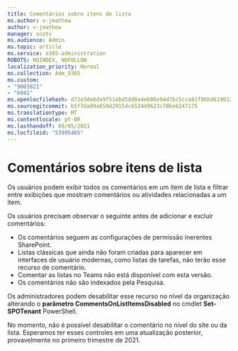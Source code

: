 ```yaml
---
title: Comentários sobre itens de lista
ms.author: v-jmathew
author: v-jmathew
manager: scotv
ms.audience: Admin
ms.topic: article
ms.service: o365-administration
ROBOTS: NOINDEX, NOFOLLOW
localization_priority: Normal
ms.collection: Adm_O365
ms.custom:
- "9003821"
- "6841"
ms.openlocfilehash: d72e3de6da9f51ebd5dd8a4eb06e94d7bc5cca81f86bd61902a9587b00f7b7b0
ms.sourcegitcommit: b5f7da89a650d2915dc652449623c78be6247175
ms.translationtype: MT
ms.contentlocale: pt-BR
ms.lasthandoff: 08/05/2021
ms.locfileid: "53995465"
---
```

# <a name="comments-on-list-items"></a>Comentários sobre itens de lista

Os usuários podem exibir todos os comentários em um item de lista e filtrar entre exibições que mostram comentários ou atividades relacionadas a um item.

Os usuários precisam observar o seguinte antes de adicionar e excluir comentários:

- Os comentários seguem as configurações de permissão inerentes SharePoint.
- Listas clássicas que ainda não foram criadas para aparecer em interfaces de usuário modernas, como listas de tarefas, não terão esse recurso de comentário.
- Comentar as listas no Teams não está disponível com esta versão.
- Os comentários não são indexados pela Pesquisa.

Os administradores podem desabilitar esse recurso no nível da organização alterando o **parâmetro CommentsOnListItemsDisabled** no cmdlet **Set-SPOTenant** PowerShell.

No momento, não é possível desabilitar o comentário no nível do site ou da lista. Esperamos ter esses controles em uma atualização posterior, provavelmente no primeiro trimestre de 2021.
